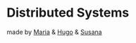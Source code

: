 # Distributed Systems

made by [Maria](https://github.com/mariajbp) & [Hugo](https://github.com/hchexy) & [Susana](https://github.com/SusanaMarques)
